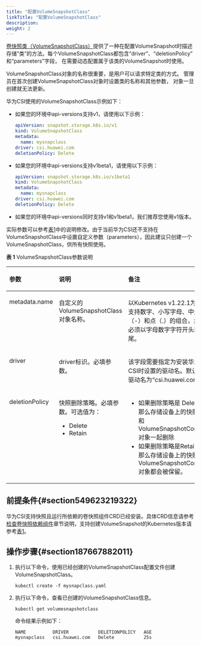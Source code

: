 ```yaml
---
title: "配置VolumeSnapshotClass"
linkTitle: "配置VolumeSnapshotClass"
description: 
weight: 2
---
```


[卷快照类（VolumeSnapshotClass）](https://kubernetes.io/docs/concepts/storage/volume-snapshot-classes/)提供了一种在配置VolumeSnapshot时描述存储“类”的方法。每个VolumeSnapshotClass都包含“driver”、“deletionPolicy” 和“parameters”字段， 在需要动态配置属于该类的VolumeSnapshot时使用。

VolumeSnapshotClass对象的名称很重要，是用户可以请求特定类的方式。 管理员在首次创建VolumeSnapshotClass对象时设置类的名称和其他参数， 对象一旦创建就无法更新。

华为CSI使用的VolumeSnapshotClass示例如下：

-   如果您的环境中api-versions支持v1，请使用以下示例：

    ```yaml
    apiVersion: snapshot.storage.k8s.io/v1
    kind: VolumeSnapshotClass
    metadata:
      name: mysnapclass
    driver: csi.huawei.com
    deletionPolicy: Delete
    ```

-   如果您的环境中api-versions支持v1beta1，请使用以下示例：

    ```yaml
    apiVersion: snapshot.storage.k8s.io/v1beta1
    kind: VolumeSnapshotClass
    metadata:
      name: mysnapclass
    driver: csi.huawei.com
    deletionPolicy: Delete
    ```

-   如果您的环境中api-versions同时支持v1和v1beta1，我们推荐您使用v1版本。

实际参数可以参考[表1](#zh-cn_topic_0254162578_table189495491346)中的说明修改。由于当前华为CSI还不支持在VolumeSnapshotClass中设置自定义参数（parameters），因此建议只创建一个VolumeSnapshotClass，供所有快照使用。

**表 1**  VolumeSnapshotClass参数说明

<a name="zh-cn_topic_0254162578_table189495491346"></a>
<table><thead align="left"><tr id="zh-cn_topic_0254162578_row694915491241"><th class="cellrowborder" valign="top" width="17.91%" id="mcps1.2.4.1.1"><p id="zh-cn_topic_0254162578_p1094915491049"><a name="zh-cn_topic_0254162578_p1094915491049"></a><a name="zh-cn_topic_0254162578_p1094915491049"></a>参数</p>
</th>
<th class="cellrowborder" valign="top" width="26.99%" id="mcps1.2.4.1.2"><p id="zh-cn_topic_0254162578_p14949149841"><a name="zh-cn_topic_0254162578_p14949149841"></a><a name="zh-cn_topic_0254162578_p14949149841"></a>说明</p>
</th>
<th class="cellrowborder" valign="top" width="55.1%" id="mcps1.2.4.1.3"><p id="zh-cn_topic_0254162578_p1894916491142"><a name="zh-cn_topic_0254162578_p1894916491142"></a><a name="zh-cn_topic_0254162578_p1894916491142"></a>备注</p>
</th>
</tr>
</thead>
<tbody><tr id="zh-cn_topic_0254162578_row694916498411"><td class="cellrowborder" valign="top" width="17.91%" headers="mcps1.2.4.1.1 "><p id="zh-cn_topic_0254162578_p179494491042"><a name="zh-cn_topic_0254162578_p179494491042"></a><a name="zh-cn_topic_0254162578_p179494491042"></a>metadata.name</p>
</td>
<td class="cellrowborder" valign="top" width="26.99%" headers="mcps1.2.4.1.2 "><p id="zh-cn_topic_0254162578_p594918493417"><a name="zh-cn_topic_0254162578_p594918493417"></a><a name="zh-cn_topic_0254162578_p594918493417"></a>自定义的VolumeSnapshotClass对象名称。</p>
</td>
<td class="cellrowborder" valign="top" width="55.1%" headers="mcps1.2.4.1.3 "><p id="zh-cn_topic_0254162578_p179301591191"><a name="zh-cn_topic_0254162578_p179301591191"></a><a name="zh-cn_topic_0254162578_p179301591191"></a>以Kubernetes v1.22.1为例，支持数字、小写字母、中划线（-）和点（.）的组合，并且必须以字母数字字符开头和结尾。</p>
</td>
</tr>
<tr id="zh-cn_topic_0254162578_row17949349643"><td class="cellrowborder" valign="top" width="17.91%" headers="mcps1.2.4.1.1 "><p id="zh-cn_topic_0254162578_p294913495410"><a name="zh-cn_topic_0254162578_p294913495410"></a><a name="zh-cn_topic_0254162578_p294913495410"></a>driver</p>
</td>
<td class="cellrowborder" valign="top" width="26.99%" headers="mcps1.2.4.1.2 "><p id="zh-cn_topic_0254162578_p189491549542"><a name="zh-cn_topic_0254162578_p189491549542"></a><a name="zh-cn_topic_0254162578_p189491549542"></a>driver标识。必填参数。</p>
</td>
<td class="cellrowborder" valign="top" width="55.1%" headers="mcps1.2.4.1.3 "><p id="zh-cn_topic_0254162578_p119491249043"><a name="zh-cn_topic_0254162578_p119491249043"></a><a name="zh-cn_topic_0254162578_p119491249043"></a>该字段需要指定为安装华为CSI时设置的驱动名。默认的驱动名为“csi.huawei.com”。</p>
</td>
</tr>
<tr id="zh-cn_topic_0254162578_row19949449547"><td class="cellrowborder" valign="top" width="17.91%" headers="mcps1.2.4.1.1 "><p id="zh-cn_topic_0254162578_p5949749144"><a name="zh-cn_topic_0254162578_p5949749144"></a><a name="zh-cn_topic_0254162578_p5949749144"></a>deletionPolicy</p>
</td>
<td class="cellrowborder" valign="top" width="26.99%" headers="mcps1.2.4.1.2 "><p id="p19594192418394"><a name="p19594192418394"></a><a name="p19594192418394"></a>快照删除策略。必填参数。可选值为：</p>
<a name="ul1034113525514"></a><a name="ul1034113525514"></a><ul id="ul1034113525514"><li>Delete</li><li>Retain</li></ul>
</td>
<td class="cellrowborder" valign="top" width="55.1%" headers="mcps1.2.4.1.3 "><a name="ul925601066"></a><a name="ul925601066"></a><ul id="ul925601066"><li><span>如果删除策略是 </span>Delete<span>，那么存储设备上的快照会和VolumeSnapshotContent对象一起删除</span></li><li><span>如果删除策略是</span>Retain<span>，那么存储设备上的快照和VolumeSnapshotContent对象都会被保留。</span></li></ul>
</td>
</tr>
</tbody>
</table>

## 前提条件{#section549623219322}

华为CSI支持快照且运行所依赖的卷快照组件CRD已经安装。具体CRD信息请参考[检查卷快照依赖组件](/v4.5.0/installation-and-deployment/installation-preparations/checking-volume-snapshot-dependent-components)章节说明，支持创建VolumeSnapshot的Kubernetes版本请参考[表1](/v4.5.0/compatibility-and-features/kubernetes-feature-matrix#table134589135522)。

## 操作步骤{#section187667882011}

1.  执行以下命令，使用已经创建的VolumeSnapshotClass配置文件创建VolumeSnapshotClass。

    ```
    kubectl create -f mysnapclass.yaml
    ```

2.  执行以下命令，查看已创建的VolumeSnapshotClass信息。

    ```
    kubectl get volumesnapshotclass
    ```

    命令结果示例如下：

    ```
    NAME          DRIVER           DELETIONPOLICY   AGE
    mysnapclass   csi.huawei.com   Delete           25s
    ```


